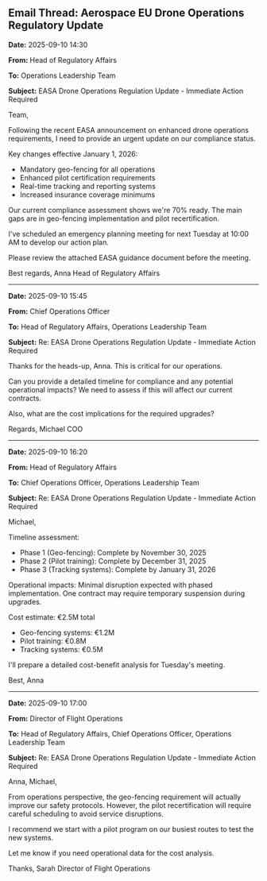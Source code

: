 ## Email Thread: Aerospace EU Drone Operations Regulatory Update

**Date:** 2025-09-10 14:30

**From:** Head of Regulatory Affairs

**To:** Operations Leadership Team

**Subject:** EASA Drone Operations Regulation Update - Immediate Action Required

Team,

Following the recent EASA announcement on enhanced drone operations requirements, I need to provide an urgent update on our compliance status.

Key changes effective January 1, 2026:
- Mandatory geo-fencing for all operations
- Enhanced pilot certification requirements
- Real-time tracking and reporting systems
- Increased insurance coverage minimums

Our current compliance assessment shows we're 70% ready. The main gaps are in geo-fencing implementation and pilot recertification.

I've scheduled an emergency planning meeting for next Tuesday at 10:00 AM to develop our action plan.

Please review the attached EASA guidance document before the meeting.

Best regards,
Anna
Head of Regulatory Affairs

---

**Date:** 2025-09-10 15:45

**From:** Chief Operations Officer

**To:** Head of Regulatory Affairs, Operations Leadership Team

**Subject:** Re: EASA Drone Operations Regulation Update - Immediate Action Required

Thanks for the heads-up, Anna. This is critical for our operations.

Can you provide a detailed timeline for compliance and any potential operational impacts? We need to assess if this will affect our current contracts.

Also, what are the cost implications for the required upgrades?

Regards,
Michael
COO

---

**Date:** 2025-09-10 16:20

**From:** Head of Regulatory Affairs

**To:** Chief Operations Officer, Operations Leadership Team

**Subject:** Re: EASA Drone Operations Regulation Update - Immediate Action Required

Michael,

Timeline assessment:
- Phase 1 (Geo-fencing): Complete by November 30, 2025
- Phase 2 (Pilot training): Complete by December 31, 2025
- Phase 3 (Tracking systems): Complete by January 31, 2026

Operational impacts: Minimal disruption expected with phased implementation. One contract may require temporary suspension during upgrades.

Cost estimate: €2.5M total
- Geo-fencing systems: €1.2M
- Pilot training: €0.8M
- Tracking systems: €0.5M

I'll prepare a detailed cost-benefit analysis for Tuesday's meeting.

Best,
Anna

---

**Date:** 2025-09-10 17:00

**From:** Director of Flight Operations

**To:** Head of Regulatory Affairs, Chief Operations Officer, Operations Leadership Team

**Subject:** Re: EASA Drone Operations Regulation Update - Immediate Action Required

Anna, Michael,

From operations perspective, the geo-fencing requirement will actually improve our safety protocols. However, the pilot recertification will require careful scheduling to avoid service disruptions.

I recommend we start with a pilot program on our busiest routes to test the new systems.

Let me know if you need operational data for the cost analysis.

Thanks,
Sarah
Director of Flight Operations